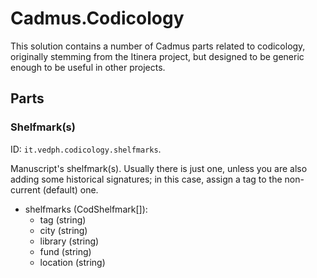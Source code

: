 # Cadmus.Codicology

This solution contains a number of Cadmus parts related to codicology, originally stemming from the Itinera project, but designed to be generic enough to be useful in other projects.

## Parts

### Shelfmark(s)

ID: `it.vedph.codicology.shelfmarks`.

Manuscript's shelfmark(s). Usually there is just one, unless you are also adding some historical signatures; in this case, assign a tag to the non-current (default) one.

- shelfmarks (CodShelfmark[]):
  - tag (string)
  - city (string)
  - library (string)
  - fund (string)
  - location (string)
